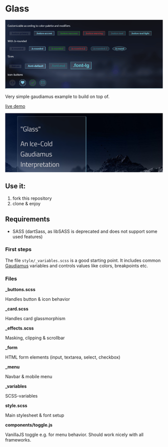 # Glass
[![screen](assets/buttons.gif)](https://gaudiamus-css.github.io/glass/)

Very simple gaudiamus example to build on top of. 

[live demo](https://gaudiamus-css.github.io/glass/)

[![screen](screenshot.png)](https://gaudiamus-css.github.io/glass/)

## Use it:

1. fork this repository
2. clone & enjoy

## Requirements

- SASS (dartSass, as libSASS is deprecated and does not support some used features)

### First steps

The file `style/_variables.scss` is a good starting point. 
It includes common [Gaudiamus](https://gaudiamus-css.github.io) variables and controls values like
colors, breakpoints etc.

### Files

**_buttons.scss**

Handles button & icon behavior

**_card.scss**

Handles card glassmorphism

**_effects.scss**

Masking, clipping & scrollbar

**_form**

HTML form elements (input, textarea, select, checkbox)

**_menu**

Navbar & mobile menu

**_variables**

SCSS-variables

**style.scss**

Main stylesheet & font setup 

**components/toggle.js**

VanillaJS toggle e.g. for menu behavior. Should work nicely with all frameworks.